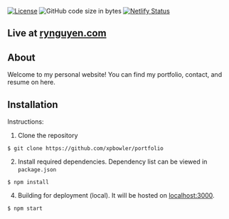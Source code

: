 [![License](https://img.shields.io/badge/license-MIT-green)](LICENSE.md)
![GitHub code size in bytes](https://img.shields.io/github/languages/code-size/xpbowler/portfolio.svg)
[![Netlify Status](https://api.netlify.com/api/v1/badges/5c482f90-bea6-4778-af7d-152346f9193f/deploy-status)](https://app.netlify.com/sites/rynguyen/deploys)

## Live at [rynguyen.com](https://rynguyen.com)

## About

Welcome to my personal website! You can find my portfolio, contact, and resume on here. 

## Installation

Instructions:
1. Clone the repository
```
$ git clone https://github.com/xpbowler/portfolio
```
2. Install required dependencies. Dependency list can be viewed in `package.json`
```
$ npm install 
```
4. Building for deployment (local). It will be hosted on [localhost:3000](http://localhost:3000).
```
$ npm start
```
